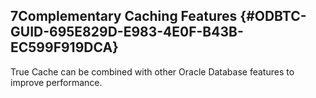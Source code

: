  

## 7Complementary Caching Features {#ODBTC-GUID-695E829D-E983-4E0F-B43B-EC599F919DCA}

True Cache can be combined with other Oracle Database features to improve performance.
